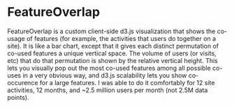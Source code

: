 FeatureOverlap
==============

FeatureOverlap is a custom client-side d3.js visualization that shows the co-usage of features (for example, the activities that users do together on a site).  It is like a bar chart, except that it gives each distinct permutation of co-used features a unique vertical space.  The volume of users (or visits, etc) that do that permutation is shown by the relative vertical height.  This lets you visually pop out the most co-used features among all possible co-uses in a very obvious way, and d3.js scalability lets you show co-occurence for a large features.  I was able to do it comfortably for 12 site activities, 12 months, and ~2.5 million users per month (not 2.5M data points).
